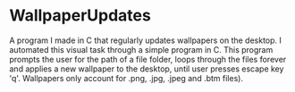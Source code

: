 # WallpaperUpdates
A program I made in C that regularly updates wallpapers on the desktop. I automated this visual task through a simple program in C. 
This program prompts the user for the path of a file folder, loops through the files forever and applies a new wallpaper to the desktop, until user presses escape key 'q'.
Wallpapers only account for .png, .jpg, .jpeg and .btm files).
